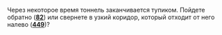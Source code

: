 Через некоторое время тоннель заканчивается тупиком. Пойдете обратно ([**82**](#n_82)) или свернете в узкий коридор, который отходит от него налево ([**449**](#n_449))?

